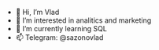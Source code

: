 - 👋 Hi, I’m Vlad
- 👀 I’m interested in analitics and marketing
- 🌱 I’m currently learning SQL
- 📫 Telegram: @sazonovlad


